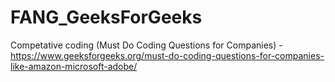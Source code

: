 # FANG_GeeksForGeeks
Competative coding (Must Do Coding Questions for Companies) - https://www.geeksforgeeks.org/must-do-coding-questions-for-companies-like-amazon-microsoft-adobe/
